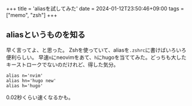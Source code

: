 +++
title = 'aliasを試してみた'
date = 2024-01-12T23:50:46+09:00
tags = ["memo", "zsh"]
+++

## aliasというものを知る
早く言ってよ、と思った。
Zshを使っていて、aliasを`.zshrc`に書けばいろいろ便利らしい。
早速`n`にneovimをあて、`h`にhugoを当ててみた。どっちも大したキーストロークでないのだけれど、得した気分。

```
alias n='nvim'
alias hn='hugo new'
alias h='hugo'
```
0.02秒くらい速くなるかも。
